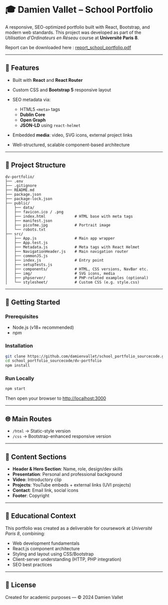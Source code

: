 
# 🎓 Damien Vallet – School Portfolio

A responsive, SEO-optimized portfolio built with React, Bootstrap, and modern web standards. This project was developed as part of the *Utilisation d’Ordinateurs en Réseau* course at **Université Paris 8**.

Report can be downloaded here : [report_school_portfolio.pdf](https://github.com/damienvallet/school_portfolio_sourcecode/blob/250d13b0ca103d7166092148febbfb9cae174d50/report_school_portfolio.pdf)

---

## 🚀 Features

* Built with **React** and **React Router**
* Custom CSS and **Bootstrap 5** responsive layout
* SEO metadata via:

  * HTML5 `<meta>` tags
  * **Dublin Core**
  * **Open Graph**
  * **JSON-LD** using `react-helmet`
* Embedded **media**: video, SVG icons, external project links
* Well-structured, scalable component-based architecture

---

## 🧩 Project Structure

```
dv-portfolio/
├── .env
├── .gitignore
├── README.md
├── package.json
├── package-lock.json
├── public/
│   ├── data/
│   ├── favicon.ico / .png
│   ├── index.html             # HTML base with meta tags
│   ├── manifest.json
│   ├── picofme.jpg            # Portrait image
│   └── robots.txt
├── src/
│   ├── App.js                 # Main app wrapper
│   ├── App.test.js
│   ├── Metadata.js            # Meta tags with React Helmet
│   ├── NavigationHeader.js    # Main navigation router
│   ├── commonJS.js
│   ├── index.js               # Entry point
│   ├── setupTests.js
│   ├── components/            # HTML, CSS versions, NavBar etc.
│   ├── img/                   # SVG icons, media
│   ├── phpserver/             # PHP-related examples (optional)
│   └── stylesheet/            # Custom CSS (e.g. style.css)
```

---

## 🔧 Getting Started

### Prerequisites

* Node.js (v18+ recommended)
* npm

### Installation

```bash
git clone https://github.com/damienvallet/school_portfolio_sourcecode.git
cd school_portfolio_sourcecode/dv-portfolio
npm install
```

### Run Locally

```bash
npm start
```

Then open your browser to [http://localhost:3000](http://localhost:3000)

---

## 🌐 Main Routes

* `/html` → Static-style version
* `/css` → Bootstrap-enhanced responsive version

---

## 📸 Content Sections

* **Header & Hero Section**: Name, role, design/dev skills
* **Presentation**: Personal and professional background
* **Video**: Introductory clip
* **Projects**: YouTube embeds + external links (UVI projects)
* **Contact**: Email link, social icons
* **Footer**: Copyright

---

## 🧠 Educational Context

This portfolio was created as a deliverable for coursework at *Université Paris 8*, combining:

* Web development fundamentals
* React.js component architecture
* Styling and layout using CSS/Bootstrap
* Client-server understanding (HTTP, PHP integration)
* SEO best practices

---

## 📜 License

Created for academic purposes — © 2024 Damien Vallet
